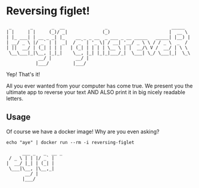 # Reversing figlet!


     _       _       _  __               _                        _____
    | |     | |     (_)/ _|             (_)                      |  __ \
    | |_ ___| | __ _ _| |_    __ _ _ __  _ ___ _ __ _____   _____| |__) |
    | __/ _ \ |/ _` | |  _|  / _` | '_ \| / __| '__/ _ \ \ / / _ \  _  /
    | ||  __/ | (_| | | |   | (_| | | | | \__ \ | |  __/\ V /  __/ | \ \
     \__\___|_|\__, |_|_|    \__, |_| |_|_|___/_|  \___| \_/ \___|_|  \_\
                __/ |         __/ |
               |___/         |___/


Yep! That's it!

All you ever wanted from your computer has come true. We present you the ultimate
app to reverse your text AND ALSO print it in big nicely readable letters.

## Usage

Of course we have a docker image! Why are you even asking?

    echo "aye" | docker run --rm -i reversing-figlet

          ___ _   _  __ _
     / _ \ | | |/ _` |
    |  __/ |_| | (_| |
     \___|\__, |\__,_|
           __/ |
          |___/

